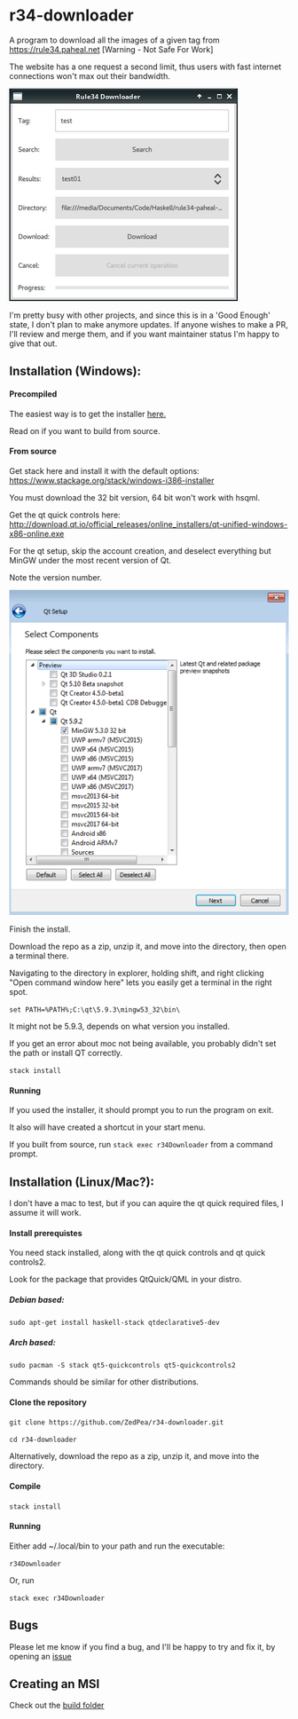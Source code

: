 # r34-downloader
A program to download all the images of a given tag from https://rule34.paheal.net [Warning - Not Safe For Work]

The website has a one request a second limit, thus users with fast internet connections won't max out their bandwidth.

![Screenshot of program](r34downloader.png?raw=true "Screenshot of program")

I'm pretty busy with other projects, and since this is in a 'Good Enough' state, I don't plan to make anymore updates.
If anyone wishes to make a PR, I'll review and merge them, and if you want maintainer status I'm happy to give that out.

## Installation (Windows):

#### Precompiled
The easiest way is to get the installer [here.](https://github.com/ZedPea/r34-downloader/releases)

Read on if you want to build from source.

#### From source
Get stack here and install it with the default options: https://www.stackage.org/stack/windows-i386-installer

You must download the 32 bit version, 64 bit won't work with hsqml.

Get the qt quick controls here: http://download.qt.io/official_releases/online_installers/qt-unified-windows-x86-online.exe

For the qt setup, skip the account creation, and deselect everything but MinGW under the most recent version of Qt. 

Note the version number.

![Screenshot of Qt installation](qt-install.png?raw=true "Screenshot of Qt installation")

Finish the install.

Download the repo as a zip, unzip it, and move into the directory, then open a terminal there.

Navigating to the directory in explorer, holding shift, and right clicking
"Open command window here" lets you easily get a terminal in the right spot.

`set PATH=%PATH%;C:\qt\5.9.3\mingw53_32\bin\`

It might not be 5.9.3, depends on what version you installed.

If you get an error about moc not being available, you probably didn't set the path or install QT correctly.

`stack install`

#### Running
If you used the installer, it should prompt you to run the program on exit.

It also will have created a shortcut in your start menu.

If you built from source, run `stack exec r34Downloader` from a command prompt.

## Installation (Linux/Mac?):
I don't have a mac to test, but if you can aquire the qt quick required files, I assume it will work.

#### Install prerequistes
You need stack installed, along with the qt quick controls and qt quick controls2.

Look for the package that provides QtQuick/QML in your distro.

##### Debian based:
`sudo apt-get install haskell-stack qtdeclarative5-dev`

##### Arch based:
`sudo pacman -S stack qt5-quickcontrols qt5-quickcontrols2`

Commands should be similar for other distributions.

#### Clone the repository
`git clone https://github.com/ZedPea/r34-downloader.git`

`cd r34-downloader`

Alternatively, download the repo as a zip, unzip it, and move into the directory.

#### Compile
`stack install`

#### Running
Either add ~/.local/bin to your path and run the executable:

`r34Downloader`

Or, run

`stack exec r34Downloader`

## Bugs
Please let me know if you find a bug, and I'll be happy to try and fix it, by opening an [issue](https://github.com/ZedPea/r34-downloader/issues/new)


## Creating an MSI

Check out the [build folder](build)
